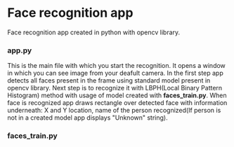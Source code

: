 # Face recognition app
Face recognition app created in python with opencv library.

### app.py
This is the main file with which you start the recognition. It opens a window in which you can see image from your deafult camera. In the first step app detects all faces present in the frame using standard model present in opencv library. Next step is to recognize it with LBPH(Local Binary Pattern Histogram) method with usage of model created with **faces_train.py**. When face is recognized app draws rectangle over detected face with information underneath: X and Y location, name of the person recognized(If person is not in a created model app displays "Unknown" string).

### faces_train.py
